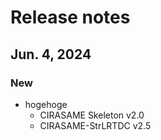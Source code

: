 # Release notes

## Jun. 4, 2024

### New

- hogehoge
    - CIRASAME Skeleton v2.0
    - CIRASAME-StrLRTDC v2.5


